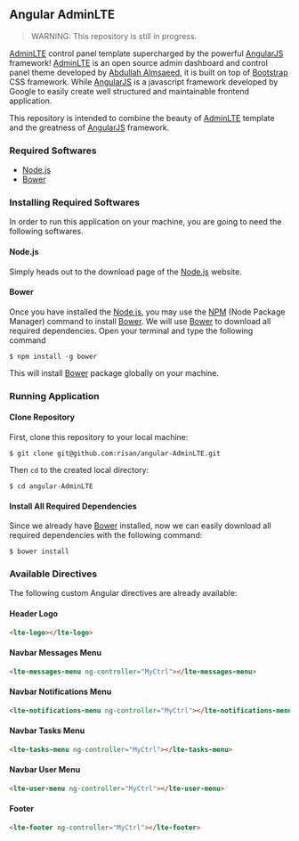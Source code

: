 ## Angular AdminLTE

> WARNING: This repository is still in progress.

[AdminLTE](https://github.com/almasaeed2010/AdminLTE) control panel template supercharged by the powerful [AngularJS](https://angularjs.org/) framework! [AdminLTE](https://github.com/almasaeed2010/AdminLTE) is an open source admin dashboard and control panel theme developed by [Abdullah Almsaeed](https://almsaeedstudio.com/), it is built on top of [Bootstrap](http://getbootstrap.com/) CSS framework. While [AngularJS](https://angularjs.org/) is a javascript framework developed by Google to easily create well structured and maintainable frontend application.

This repository is intended to combine the beauty of [AdminLTE](https://github.com/almasaeed2010/AdminLTE) template and the greatness of [AngularJS](https://angularjs.org/) framework.

### Required Softwares
- [Node.js](https://nodejs.org/)
- [Bower](http://bower.io/)

### Installing Required Softwares
In order to run this application on your machine, you are going to need the following softwares.

#### Node.js
Simply heads out to the download page of the [Node.js](https://nodejs.org/) website.

#### Bower
Once you have installed the [Node.js](https://nodejs.org/), you may use the [NPM](https://www.npmjs.com/) (Node Package Manager) command to install [Bower](http://bower.io/). We will use [Bower](http://bower.io/) to download all required dependencies. Open your terminal and type the following command
```
$ npm install -g bower
```
This will install [Bower](http://bower.io/) package globally on your machine.

### Running Application

#### Clone Repository
First, clone this repository to your local machine:
```
$ git clone git@github.com:risan/angular-AdminLTE.git
```
Then `cd` to the created local directory:
```
$ cd angular-AdminLTE
```

#### Install All Required Dependencies
Since we already have [Bower](http://bower.io/) installed, now we can easily download all required dependencies with the following command:
```
$ bower install
```

### Available Directives
The following custom Angular directives are already available:

#### Header Logo
```html
<lte-logo></lte-logo>
```

#### Navbar Messages Menu
```html
<lte-messages-menu ng-controller="MyCtrl"></lte-messages-menu>
```

#### Navbar Notifications Menu
```html
<lte-notifications-menu ng-controller="MyCtrl"></lte-notifications-menu>
```

#### Navbar Tasks Menu
```html
<lte-tasks-menu ng-controller="MyCtrl"></lte-tasks-menu>
```

#### Navbar User Menu
```html
<lte-user-menu ng-controller="MyCtrl"></lte-user-menu>
```

#### Footer
```html
<lte-footer ng-controller="MyCtrl"></lte-footer>
```

